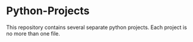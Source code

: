 # Python-Projects
This repository contains several separate python projects. Each project is no more than one file.
